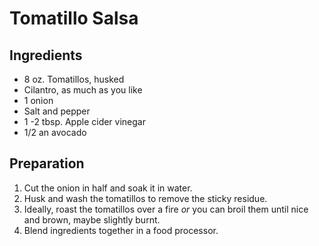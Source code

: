 
# Tomatillo Salsa

## Ingredients

- 8 oz. Tomatillos, husked
- Cilantro, as much as you like
- 1 onion
- Salt and pepper
- 1 -2 tbsp. Apple cider vinegar
- 1/2 an avocado


## Preparation

1. Cut the onion in half and soak it in water.
2. Husk and wash the tomatillos to remove the sticky residue.
3. Ideally, roast the tomatillos over a fire *or* you can broil them until nice and brown, maybe slightly burnt.
4. Blend ingredients together in a food processor.
